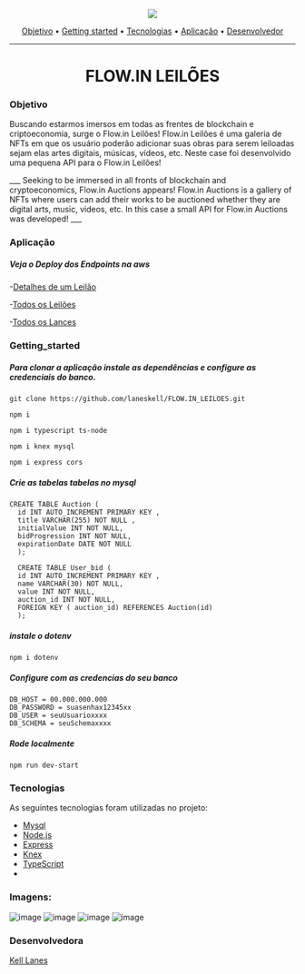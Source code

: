 
<p align="center">
<img  src="https://somosflow.in/static/media/logo-degrade.f39e57c7.png" />
</p>

<p align="center">
 <a href="#objetivo_do_case">Objetivo</a> •
 <a href="#getting_started">Getting started</a> • 
 <a href="#tecnologias">Tecnologias</a> • 
 <a href="#aplicação">Aplicação</a> • 
 <a href="#desenvolvedora">Desenvolvedor</a> 
</p>
</h3>
  
<hr>

<h1 align="center">FLOW.IN LEILÕES</h1>

### Objetivo

<p>Buscando estarmos imersos em todas as frentes de blockchain e criptoeconomia, surge o Flow.in Leilões!
Flow.in Leilões é uma galeria de NFTs em que os usuário poderão adicionar suas obras para serem leiloadas sejam elas artes digitais, músicas, vídeos, etc.
Neste case foi desenvolvido uma pequena API para o Flow.in Leilões!</p>
___
Seeking to be immersed in all fronts of blockchain and cryptoeconomics, Flow.in Auctions appears! Flow.in Auctions is a gallery of NFTs where users can add their works to be auctioned whether they are digital arts, music, videos, etc. In this case a small API for Flow.in Auctions was developed!
___

### Aplicação
##### Veja o Deploy dos Endpoints na aws
-[Detalhes de um Leilão](http://ec2-15-228-23-22.sa-east-1.compute.amazonaws.com:3001/Auction/1)

-[Todos os Leilões]( http://ec2-15-228-23-22.sa-east-1.compute.amazonaws.com:3001/Auction)

-[Todos os Lances](http://ec2-15-228-23-22.sa-east-1.compute.amazonaws.com:3001/Auction/bid)

### Getting_started
##### Para clonar a aplicação instale as dependências e configure as credenciais do banco.
```
git clone https://github.com/laneskell/FLOW.IN_LEILOES.git
```
```
npm i
```
```
npm i typescript ts-node 
```
```
npm i knex mysql
```
```
npm i express cors
```
##### Crie as tabelas tabelas no mysql
```
CREATE TABLE Auction (
  id INT AUTO_INCREMENT PRIMARY KEY ,
  title VARCHAR(255) NOT NULL ,
  initialValue INT NOT NULL, 
  bidProgression INT NOT NULL,
  expirationDate DATE NOT NULL 
  );
  
  CREATE TABLE User_bid (
  id INT AUTO_INCREMENT PRIMARY KEY ,
  name VARCHAR(30) NOT NULL,
  value INT NOT NULL,
  auction_id INT NOT NULL,
  FOREIGN KEY ( auction_id) REFERENCES Auction(id)
  );

```
##### instale o dotenv 
```
npm i dotenv
```
##### Configure com as credencias do seu banco
```
DB_HOST = 00.000.000.000
DB_PASSWORD = suasenhax12345xx
DB_USER = seuUsuarioxxxx
DB_SCHEMA = seuSchemaxxxx

```
##### Rode localmente
```
npm run dev-start
```

### Tecnologias

As seguintes tecnologias foram utilizadas no projeto:

- [Mysql](https://dev.mysql.com/doc/)
- [Node.js](https://nodejs.org/en/)
- [Express](https://expressjs.com/)
- [Knex](http://knexjs.org/)
- [TypeScript](https://www.typescriptlang.org/docs/)
- 
### Imagens: 

![image](https://user-images.githubusercontent.com/77758983/120268650-95ce7180-c27c-11eb-932f-b7ad4bcef0b8.png)
![image](https://user-images.githubusercontent.com/77758983/120268969-43418500-c27d-11eb-8732-b6c522f3c952.png)
![image](https://user-images.githubusercontent.com/77758983/120269241-cf53ac80-c27d-11eb-949c-d5a60d6667c7.png)
![image](https://user-images.githubusercontent.com/77758983/120269276-e09cb900-c27d-11eb-94ce-92496f4437e8.png)


### Desenvolvedora

 <a href="https://www.linkedin.com/in/kell-lanes-dev/">Kell Lanes </a>

